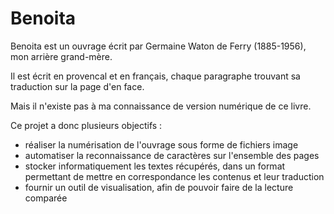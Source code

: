 Benoita
=======

Benoita est un ouvrage écrit par Germaine Waton de Ferry (1885-1956), mon arrière grand-mère.

Il est écrit en provencal et en français, chaque paragraphe trouvant sa traduction sur la page d'en face.

Mais il n'existe pas à ma connaissance de version numérique de ce livre.

Ce projet a donc plusieurs objectifs :
- réaliser la numérisation de l'ouvrage sous forme de fichiers image
- automatiser la reconnaissance de caractères sur l'ensemble des pages
- stocker informatiquement les textes récupérés, dans un format permettant de mettre en correspondance les contenus et leur traduction
- fournir un outil de visualisation, afin de pouvoir faire de la lecture comparée
